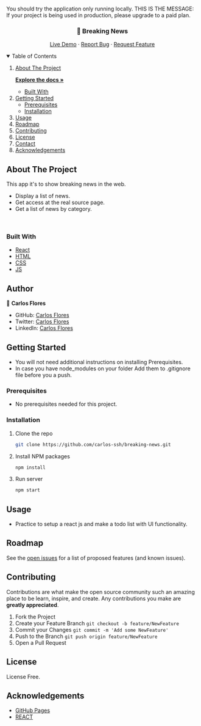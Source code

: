 <br />
<span>
    You should try the application only running locally.
    THIS IS THE MESSAGE:
    If your project is being used in production, please upgrade to a paid plan.
  </span>
<p align="center">

  <h3 align="center">📰 Breaking News</h3>

   <p align="center"
     The Bookstore is a website similar to the "Awesome Books" website built in the previous module. You will create an MVP version of it that allows you to:
   </p>
      <a href="https://breakingnewsnews.netlify.app/">Live Demo</a>
   ·
   <a href="https://github.com/carlos-ssh/breaking-news/issues">Report Bug</a>
   ·
   <a href="https://github.com/carlos-ssh/breaking-news/issues">Request Feature</a>
</p>

<details open="open">
  <summary>Table of Contents</summary>

  <ol>
    <li>
    <a href="#about-the-project">About The Project</a>

   <a href="#"><strong>Explore the docs »</strong></a>
   <br />
    <ul>
      <li><a href="#built-with">Built With</a></li>
    </ul>
    </li>
    <li>
      <a href="#getting-started">Getting Started</a>
      <ul>
        <li><a href="#prerequisites">Prerequisites</a></li>
        <li><a href="#installation">Installation</a></li>
      </ul>
    </li>
    <li><a href="#usage">Usage</a></li>
    <li><a href="#roadmap">Roadmap</a></li>
    <li><a href="#contributing">Contributing</a></li>
    <li><a href="#license">License</a></li>
    <li><a href="#contact">Contact</a></li>
    <li><a href="#acknowledgements">Acknowledgements</a></li>
  </ol>
</details>

## About The Project

This app it's to show breaking news in the web.

 <ul>
    <li> Display a list of news. </li>
    <li> Get access at the real source page. </li>
    <li> Get a list of news by category. </li>
 </ul>
 <br />

### Built With

- [React](https://es.reactjs.org/)
- [HTML](https://www.w3schools.com/html/)
- [CSS](https://www.w3schools.com/css/)
- [JS](https://www.javascript.com/)

## Author

👤 **Carlos Flores**

- GitHub: [Carlos Flores](https://github.com/carlos-ssh)
- Twitter: [Carlos Flores](https://twitter.com/aom.robles)
- LinkedIn: [Carlos Flores](https://www.linkedin.com/in/carlos-ssh/)

## Getting Started

- You will not need additional instructions on installing Prerequisites.
- In case you have node_modules on your folder Add them to .gitignore file before you a push.

### Prerequisites

- No prerequisites needed for this project.

### Installation

1. Clone the repo
   ```sh
   git clone https://github.com/carlos-ssh/breaking-news.git
   ```
2. Install NPM packages
   ```sh
   npm install
   ```
3. Run server
   ```sh
   npm start
   ```

## Usage

- Practice to setup a react js and make a todo list with UI functionality.

## Roadmap

See the [open issues](https://github.com/carlos-ssh/realtime-crypto/issues) for a list of proposed features (and known issues).

## Contributing

Contributions are what make the open source community such an amazing place to be learn, inspire, and create. Any contributions you make are **greatly appreciated**.

1. Fork the Project
2. Create your Feature Branch `git checkout -b feature/NewFeature`
3. Commit your Changes `git commit -m 'Add some NewFeature'`
4. Push to the Branch `git push origin feature/NewFeature`
5. Open a Pull Request

## License

License Free.

## Acknowledgements

- [GitHub Pages](https://pages.github.com)
- [REACT](https://react.org/)
